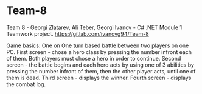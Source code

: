 # Team-8

Team 8 - Georgi Zlatarev, Ali Teber, Georgi Ivanov - C# .NET Module 1 Teamwork project. 
https://gitlab.com/ivanovg94/Team-8

Game basics:
One on One turn based battle between two players on one PC.
First screen - chose a hero class by pressing the number infront each of them. Both players must chose a hero in order to continue.
Second screen - the battle begins and each hero acts by using one of 3 abilities by pressing the number infront of them, then the other player acts, until one of them is dead.
Third screen - displays the winner.
Fourth screen - displays the combat log.